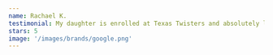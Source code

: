 ```yaml
---
name: Rachael K.
testimonial: My daughter is enrolled at Texas Twisters and absolutely loves the classes and her coaches! I am enrolled in the adult class and always have a blast. We have signed up for a few camp days here as well and love the option that you can do one day or the entire week! Not many camps offer that and it has been a life saver! We love this place!
stars: 5
image: '/images/brands/google.png'
---
```

